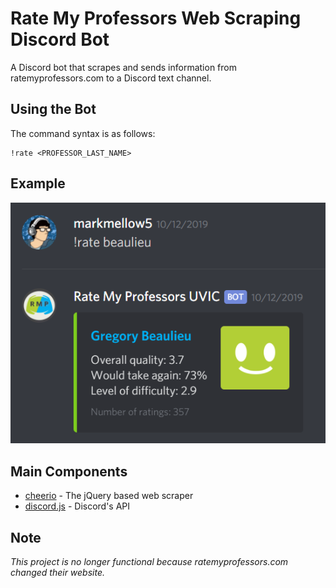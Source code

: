 # Rate My Professors Web Scraping Discord Bot
A Discord bot that scrapes and sends information from ratemyprofessors.com to a Discord text channel.

## Using the Bot
The command syntax is as follows: 
```
!rate <PROFESSOR_LAST_NAME>
```

## Example
![Sample](Icons/sample.png)

## Main Components
* [cheerio](https://cheerio.js.org/) - The jQuery based web scraper
* [discord.js](https://discord.js.org/) - Discord's API

## Note
*This project is no longer functional because ratemyprofessors.com changed their website.*
